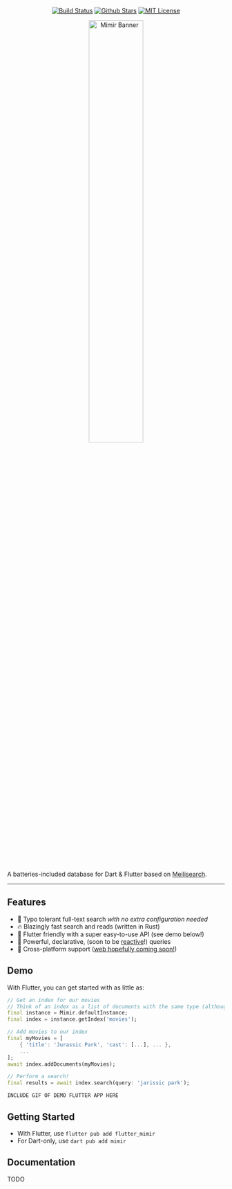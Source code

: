 <p align="center">
<a href="https://github.com/GregoryConrad/mimir/actions"><img src="https://github.com/GregoryConrad/mimir/actions/workflows/build.yml/badge.svg" alt="Build Status"></a>
<a href="https://github.com/GregoryConrad/mimir"><img src="https://img.shields.io/github/stars/GregoryConrad/mimir.svg?style=flat&logo=github&colorB=deeppink&label=stars" alt="Github Stars"></a>
<a href="https://opensource.org/licenses/MIT"><img src="https://img.shields.io/badge/license-MIT-purple.svg" alt="MIT License"></a>
</p>

<p align="center">
<img src="https://github.com/GregoryConrad/mimir/blob/main/assets/m-prototype.png?raw=true" width="50%" alt="Mimir Banner" />
</p>

A batteries-included database for Dart & Flutter based on [Meilisearch](https://www.meilisearch.com).

---

## Features
- 🔎 Typo tolerant full-text search *with no extra configuration needed*
- 🔥 Blazingly fast search and reads (written in Rust)
- 🤝 Flutter friendly with a super easy-to-use API (see demo below!)
- 🔱 Powerful, declarative, (soon to be [reactive](https://github.com/GregoryConrad/mimir/issues/38)!) queries
- 🔌 Cross-platform support ([web hopefully coming soon!](https://github.com/GregoryConrad/mimir/issues/10))


## Demo
With Flutter, you can get started with as little as:

```dart
// Get an index for our movies
// Think of an index as a list of documents with the same type (although not required!)
final instance = Mimir.defaultInstance;
final index = instance.getIndex('movies');

// Add movies to our index
final myMovies = [
    { 'title': 'Jurassic Park', 'cast': [...], ... },
    ...
];
await index.addDocuments(myMovies);

// Perform a search!
final results = await index.search(query: 'jarissic park');
```
```
INCLUDE GIF OF DEMO FLUTTER APP HERE
```


## Getting Started
- With Flutter, use `flutter pub add flutter_mimir`
- For Dart-only, use `dart pub add mimir`


## Documentation
TODO
